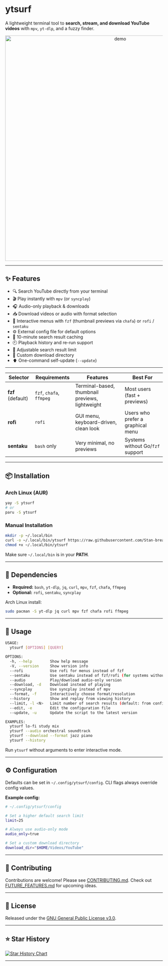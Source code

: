 # ytsurf

A lightweight terminal tool to **search, stream, and download YouTube videos** with `mpv`, `yt-dlp`, and a fuzzy finder.

<p align="center">
  <img width="720" alt="demo" src="https://github.com/user-attachments/assets/0771f53b-ad16-41a2-9938-9aaaf0eaa1ae" />
</p>

---

## ✨ Features

* 🔍 Search YouTube directly from your terminal
* 🎬 Play instantly with `mpv` (or `syncplay`)
* 🎧 Audio-only playback & downloads
* 📥 Download videos or audio with format selection
* 🎨 Interactive menus with `fzf` (thumbnail previews via `chafa`) or `rofi` / `sentaku`
* ⚙️ External config file for default options
* 📜 10-minute search result caching
* 🕘 Playback history and re-run support
* 🔢 Adjustable search result limit
* 📂 Custom download directory
* ⬆️ One-command self-update (`--update`)

---


| Selector          | Requirements             | Features                                        | Best For                          |
| ----------------- | ------------------------ | ----------------------------------------------- | --------------------------------- |
| **fzf** (default) | `fzf`, `chafa`, `ffmpeg` | Terminal-based, thumbnail previews, lightweight | Most users (fast + previews)      |
| **rofi**          | `rofi`                   | GUI menu, keyboard-driven, clean look           | Users who prefer a graphical menu |
| **sentaku**       | `bash` only              | Very minimal, no previews                       | Systems without Go/`fzf` support  |


---

## 📦 Installation

### Arch Linux (AUR)

```bash
yay -S ytsurf
# or
paru -S ytsurf
```

### Manual Installation

```bash
mkdir -p ~/.local/bin
curl -o ~/.local/bin/ytsurf https://raw.githubusercontent.com/Stan-breaks/ytsurf/main/ytsurf.sh
chmod +x ~/.local/bin/ytsurf
```

Make sure `~/.local/bin` is in your **PATH**.

---

## 🔧 Dependencies

* **Required:** `bash`, `yt-dlp`, `jq`, `curl`, `mpv`, `fzf`, `chafa`, `ffmpeg`
* **Optional:** `rofi`, `sentaku`, `syncplay`

Arch Linux install:

```bash
sudo pacman -S yt-dlp jq curl mpv fzf chafa rofi ffmpeg
```

---

## 🚀 Usage

```bash
USAGE:
  ytsurf [OPTIONS] [QUERY]

OPTIONS:
  -h, --help        Show help message
  -V, --version     Show version info
  --rofi            Use rofi for menus instead of fzf
  --sentaku         Use sentaku instead of fzf/rofi (for systems without Go)
  --audio           Play/download audio-only version
  --download, -d    Download instead of playing
  --syncplay        Use syncplay instead of mpv
  --format, -f      Interactively choose format/resolution
  --history         Show and replay from viewing history
  --limit, -l <N>   Limit number of search results (default: from config)
  --edit, -e        Edit the configuration file
  --update, -u      Update the script to the latest version

EXAMPLES:
  ytsurf lo-fi study mix
  ytsurf --audio orchestral soundtrack
  ytsurf --download --format jazz piano
  ytsurf --history
```

Run `ytsurf` without arguments to enter interactive mode.

---

## ⚙️ Configuration

Defaults can be set in `~/.config/ytsurf/config`.
CLI flags always override config values.

**Example config:**

```bash
# ~/.config/ytsurf/config

# Set a higher default search limit
limit=25

# Always use audio-only mode
audio_only=true

# Set a custom download directory
download_dir="$HOME/Videos/YouTube"
```

---

## 🤝 Contributing

Contributions are welcome! Please see [CONTRIBUTING.md](CONTRIBUTING.md).
Check out [FUTURE_FEATURES.md](FUTURE_FEATURES.md) for upcoming ideas.

---

## 📜 License

Released under the [GNU General Public License v3.0](LICENSE).

---

## ⭐ Star History

<a href="https://www.star-history.com/#Stan-breaks/ytsurf&Date">
 <picture>
   <source media="(prefers-color-scheme: dark)" srcset="https://api.star-history.com/svg?repos=Stan-breaks/ytsurf&type=Date&theme=dark" />
   <source media="(prefers-color-scheme: light)" srcset="https://api.star-history.com/svg?repos=Stan-breaks/ytsurf&type=Date" />
   <img alt="Star History Chart" src="https://api.star-history.com/svg?repos=Stan-breaks/ytsurf&type=Date" />
 </picture>
</a>  

---

